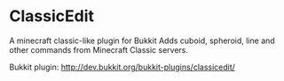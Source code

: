 ClassicEdit
===========

A minecraft classic-like plugin for Bukkit
Adds cuboid, spheroid, line and other commands from Minecraft Classic servers.

Bukkit plugin: http://dev.bukkit.org/bukkit-plugins/classicedit/
